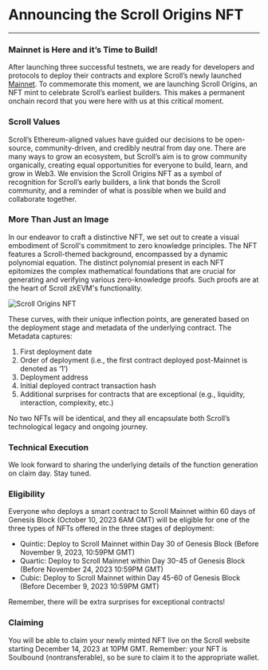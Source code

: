 # Announcing the Scroll Origins NFT

---

### Mainnet is Here and it’s Time to Build!

After launching three successful testnets, we are ready for developers and protocols to deploy their contracts and explore Scroll’s newly launched [Mainnet](https://scroll.io/blog/founderLetter). To commemorate this moment, we are launching Scroll Origins, an NFT mint to celebrate Scroll’s earliest builders. This makes a permanent onchain record that you were here with us at this critical moment.

### Scroll Values

Scroll’s Ethereum-aligned values have guided our decisions to be open-source, community-driven, and credibly neutral from day one. There are many ways to grow an ecosystem, but Scroll’s aim is to grow community organically, creating equal opportunities for everyone to build, learn, and grow in Web3. We envision the Scroll Origins NFT as a symbol of recognition for Scroll’s early builders, a link that bonds the Scroll community, and a reminder of what is possible when we build and collaborate together.

### More Than Just an Image

In our endeavor to craft a distinctive NFT, we set out to create a visual embodiment of Scroll's commitment to zero knowledge principles. The NFT features a Scroll-themed background, encompassed by a dynamic polynomial equation. The distinct polynomial present in each NFT epitomizes the complex mathematical foundations that are crucial for generating and verifying various zero-knowledge proofs. Such proofs are at the heart of Scroll zkEVM's functionality.

![Scroll Origins NFT](/imgs/homepage/blog/scrollOriginsNFT/Illustration.gif)

These curves, with their unique inflection points, are generated based on the deployment stage and metadata of the underlying contract. The Metadata captures:

1. First deployment date
2. Order of deployment (i.e., the first contract deployed post-Mainnet is denoted as ‘1’)
3. Deployment address
4. Initial deployed contract transaction hash
5. Additional surprises for contracts that are exceptional (e.g., liquidity, interaction, complexity, etc.)

No two NFTs will be identical, and they all encapsulate both Scroll’s technological legacy and ongoing journey.

### **Technical Execution**

We look forward to sharing the underlying details of the function generation on claim day. Stay tuned.

### Eligibility

Everyone who deploys a smart contract to Scroll Mainnet within 60 days of Genesis Block (October 10, 2023 6AM GMT) will be eligible for one of the three types of NFTs offered in the three stages of deployment:

- Quintic: Deploy to Scroll Mainnet within Day 30 of Genesis Block (Before November 9, 2023, 10:59PM GMT)
- Quartic: Deploy to Scroll Mainnet within Day 30-45 of Genesis Block (Before November 24, 2023 10:59PM GMT)
- Cubic: Deploy to Scroll Mainnet within Day 45-60 of Genesis Block (Before December 9, 2023 10:59PM GMT)

Remember, there will be extra surprises for exceptional contracts!

### Claiming

You will be able to claim your newly minted NFT live on the Scroll website starting December 14, 2023 at 10PM GMT. Remember: your NFT is Soulbound (nontransferable), so be sure to claim it to the appropriate wallet.
